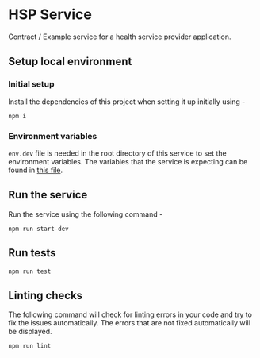 # HSP Service

Contract / Example service for a health service provider application.

## Setup local environment

### Initial setup

Install the dependencies of this project when setting it up initially using -

`npm i`

### Environment variables

`env.dev` file is needed in the root directory of this service to set the environment variables.
The variables that the service is expecting can be found in [this file](src/utils/secrets.ts).

## Run the service

Run the service using the following command -

`npm run start-dev`

## Run tests

`npm run test`

## Linting checks

The following command will check for linting errors in your code and try to fix the issues automatically.
The errors that are not fixed automatically will be displayed.

`npm run lint`
